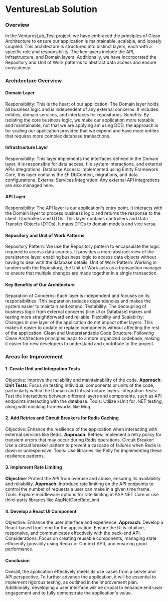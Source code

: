 # VenturesLab Solution
### Overview
In the VenturesLab_Test project, we have embraced the principles of Clean Architecture to ensure our application is maintainable, scalable, and loosely coupled. This architecture is structured into distinct layers, each with a specific role and responsibility. The key layers include the API, Infrastructure, and Domain layers. Additionally, we have incorporated the Repository and Unit of Work patterns to abstract data access and ensure consistency.

### Architecture Overview
#### Domain Layer
Responsibility: This is the heart of our application. The Domain layer holds all business logic and is independent of any external concerns. It includes entities, domain services, and interfaces for repositories.
Benefits: By isolating the core business logic, we make our application more testable and maintainable, not that we are applying am using DDD, the approach is for scaling our application provided that we expend and have more entites that requires more complex database transactions.

#### Infrastructure Layer
Responsibility: This layer implements the interfaces defined in the Domain layer. It is responsible for data access, file system interactions, and external APIs integrations.
Database Access: Implemented using Entity Framework Core, this layer contains the EF DbContext, migrations, and data configurations.
External Services Integration: Any external API integrations are also managed here.
#### API Layer
Responsibility: The API layer is our application's entry point. It interacts with the Domain layer to process business logic and returns the response to the client.
Controllers and DTOs: This layer contains controllers and Data Transfer Objects (DTOs). It maps DTOs to domain models and vice versa.
#### Repository and Unit of Work Patterns
Repository Pattern: We use the Repository pattern to encapsulate the logic required to access data sources. It provides a more abstract view of the persistence layer, enabling business logic to access data objects without having to deal with the database details.
Unit of Work Pattern: Working in tandem with the Repository, the Unit of Work acts as a transaction manager to ensure that multiple changes are made together in a single transaction.
#### Key Benefits of Our Architecture
Separation of Concerns: Each layer is independent and focuses on its responsibilities. This separation reduces dependencies and makes the system easier to maintain and extend.
Testability: The decoupling of business logic from external concerns (like UI or Database) makes unit testing more straightforward and reliable.
Flexibility and Scalability: Changes in one layer of the application do not impact other layers. This makes it easier to update or replace components without affecting the rest of the application.
Clean and Understandable Code Structure: Following Clean Architecture principles leads to a more organized codebase, making it easier for new developers to understand and contribute to the project.

### Areas for Improvement
#### 1. Create Unit and Integration Tests
Objective: Improve the reliability and maintainability of the code.
**Approach**:
**Unit Tests**: Focus on testing individual components or units of the code, particularly within the Domain and Infrastructure layers.
Integration Tests: Test the interactions between different layers and components, such as API endpoints interacting with the database.
Tools: Utilize xUnit for .NET testing, along with mocking frameworks like Moq.
#### 2. Add Retries and Circuit Breakers for Redis Caching
Objective: Enhance the resilience of the application when interacting with external services like Redis.
**Approach**:
Retries: Implement a retry policy for transient errors that may occur during Redis operations.
Circuit Breaker: Use a circuit breaker pattern to prevent a cascade of failures when Redis is down or unresponsive.
Tools: Use libraries like Polly for implementing these resilience patterns.
#### 3. Implement Rate Limiting
**Objective**: Protect the API from overuse and abuse, ensuring its availability and reliability.
**Approach**: Introduce rate limiting on the API endpoints to control the number of requests a user can make in a given time frame.
Tools: Explore middleware options for rate limiting in ASP.NET Core or use third-party libraries like AspNetCoreRateLimit.
#### 4. Develop a React UI Component
Objective: Enhance the user interface and experience.
**Approach**:
Develop a React-based front-end for the application.
Ensure the UI is intuitive, responsive, and communicates effectively with the back-end API.
Considerations: Focus on creating reusable components, managing state efficiently (possibly using Redux or Context API), and ensuring good performance.

#### Conclusion
Overall, the application effectively meets its use cases from a server and API perspective. To further advance the application, it will be essential to implement rigorous testing, as outlined in the improvement plan. Additionally, developing a user interface will be crucial to enhance end-user engagement and to fully demonstrate the application's value.
